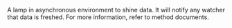 A lamp in asynchronous environment to shine data. It will notify any watcher that data is freshed. For more information, refer
to method documents. 